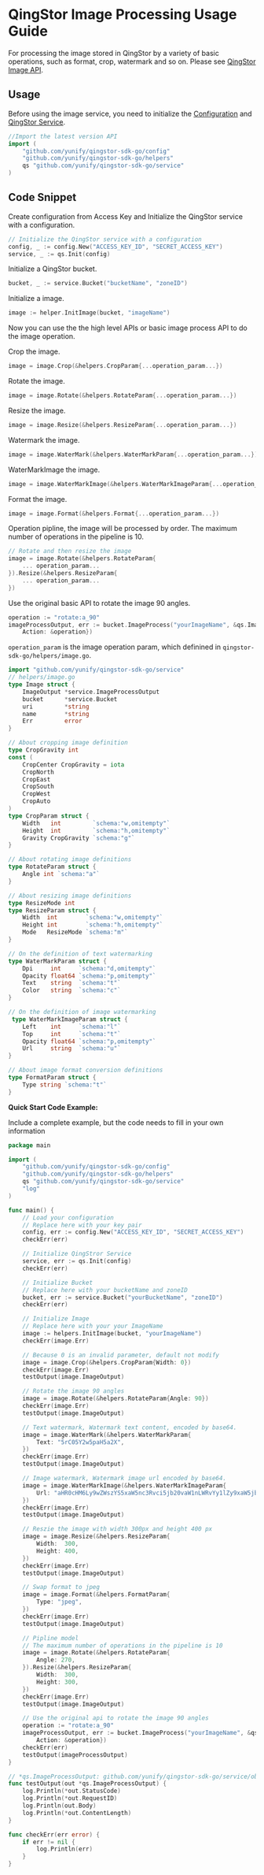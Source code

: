 # QingStor Image Processing Usage Guide

For processing the image stored in QingStor by a variety of basic operations, such as format, crop, watermark and so on.
Please see [QingStor Image API](https://docs.qingcloud.com/qingstor/data_process/image_process/index.html).

## Usage
Before using the image service, you need to initialize the [Configuration](https://github.com/yunify/qingstor-sdk-go/blob/master/docs/configuration.md) and [QingStor Service](https://github.com/yunify/qingstor-sdk-go/blob/master/docs/qingstor_service_usage.md).

``` go
//Import the latest version API
import (
	"github.com/yunify/qingstor-sdk-go/config"
	"github.com/yunify/qingstor-sdk-go/helpers"
	qs "github.com/yunify/qingstor-sdk-go/service"
)
```

## Code Snippet

Create configuration from Access Key and Initialize the QingStor service with a configuration.
``` go
// Initialize the QingStor service with a configuration
config, _ := config.New("ACCESS_KEY_ID", "SECRET_ACCESS_KEY")
service, _ := qs.Init(config)
```
Initialize a QingStor bucket.
``` go
bucket, _ := service.Bucket("bucketName", "zoneID")
```
Initialize a image.
``` go
image := helper.InitImage(bucket, "imageName")
```

Now you can use the the high level APIs or basic image process API to do the image operation.

Crop the image.
``` go
image = image.Crop(&helpers.CropParam{...operation_param...})
```

Rotate the image.
``` go
image = image.Rotate(&helpers.RotateParam{...operation_param...})
```
Resize the image.
``` go
image = image.Resize(&helpers.ResizeParam{...operation_param...})
```
Watermark the image.
``` go
image = image.WaterMark(&helpers.WaterMarkParam{...operation_param...})
```
WaterMarkImage the image.
``` go
image = image.WaterMarkImage(&helpers.WaterMarkImageParam{...operation_param...})
```
Format the image.
``` go
image = image.Format(&helpers.Format{...operation_param...})
```
Operation pipline, the image will be processed by order. The maximum number of operations in the pipeline is 10.
``` go
// Rotate and then resize the image
image = image.Rotate(&helpers.RotateParam{
	... operation_param...
}).Resize(&helpers.ResizeParam{
	... operation_param...
})
```
Use the original basic API to rotate the image 90 angles.
``` go
operation := "rotate:a_90"
imageProcessOutput, err := bucket.ImageProcess("yourImageName", &qs.ImageProcessInput{
	Action: &operation})
```

`operation_param` is the image operation param, which definined in `qingstor-sdk-go/helpers/image.go`.
``` go
import "github.com/yunify/qingstor-sdk-go/service"
// helpers/image.go
type Image struct {
	ImageOutput *service.ImageProcessOutput
	bucket      *service.Bucket
	uri         *string
	name        *string
	Err         error
}

// About cropping image definition
type CropGravity int
const (
	CropCenter CropGravity = iota
	CropNorth
	CropEast
	CropSouth
	CropWest
	CropAuto
)
type CropParam struct {
	Width   int         `schema:"w,omitempty"`
	Height  int         `schema:"h,omitempty"`
	Gravity CropGravity `schema:"g"`
}

// About rotating image definitions
type RotateParam struct {
	Angle int `schema:"a"`
}

// About resizing image definitions
type ResizeMode int
type ResizeParam struct {
	Width  int        `schema:"w,omitempty"`
	Height int        `schema:"h,omitempty"`
	Mode   ResizeMode `schema:"m"`
}

// On the definition of text watermarking
type WaterMarkParam struct {
	Dpi     int     `schema:"d,omitempty"`
	Opacity float64 `schema:"p,omitempty"`
	Text    string  `schema:"t"`
	Color   string  `schema:"c"`
}

// On the definition of image watermarking
 type WaterMarkImageParam struct {
	Left    int     `schema:"l"`
	Top     int     `schema:"t"`
	Opacity float64 `schema:"p,omitempty"`
	Url     string  `schema:"u"`
}

// About image format conversion definitions
type FormatParam struct {
	Type string `schema:"t"`
}

```

__Quick Start Code Example:__

Include a complete example, but the code needs to fill in your own information

``` go
package main

import (
	"github.com/yunify/qingstor-sdk-go/config"
	"github.com/yunify/qingstor-sdk-go/helpers"
	qs "github.com/yunify/qingstor-sdk-go/service"
	"log"
)

func main() {
	// Load your configuration
	// Replace here with your key pair
	config, err := config.New("ACCESS_KEY_ID", "SECRET_ACCESS_KEY")
	checkErr(err)

	// Initialize QingStror Service
	service, err := qs.Init(config)
	checkErr(err)

	// Initialize Bucket
	// Replace here with your bucketName and zoneID
	bucket, err := service.Bucket("yourBucketName", "zoneID")
	checkErr(err)

	// Initialize Image
	// Replace here with your your ImageName
	image := helpers.InitImage(bucket, "yourImageName")
	checkErr(image.Err)

	// Because 0 is an invalid parameter, default not modify
	image = image.Crop(&helpers.CropParam{Width: 0})
	checkErr(image.Err)
	testOutput(image.ImageOutput)

	// Rotate the image 90 angles
	image = image.Rotate(&helpers.RotateParam{Angle: 90})
	checkErr(image.Err)
	testOutput(image.ImageOutput)

	// Text watermark, Watermark text content, encoded by base64.
	image = image.WaterMark(&helpers.WaterMarkParam{
		Text: "5rC05Y2w5paH5a2X",
	})
	checkErr(image.Err)
	testOutput(image.ImageOutput)

	// Image watermark, Watermark image url encoded by base64.
	image = image.WaterMarkImage(&helpers.WaterMarkImageParam{
		Url: "aHR0cHM6Ly9wZWszYS5xaW5nc3Rvci5jb20vaW1nLWRvYy1lZy9xaW5jbG91ZC5wbmc=",
	})
	checkErr(image.Err)
	testOutput(image.ImageOutput)

	// Reszie the image with width 300px and height 400 px
	image = image.Resize(&helpers.ResizeParam{
		Width:  300,
		Height: 400,
	})
	checkErr(image.Err)
	testOutput(image.ImageOutput)

	// Swap format to jpeg
	image = image.Format(&helpers.FormatParam{
		Type: "jpeg",
	})
	checkErr(image.Err)
	testOutput(image.ImageOutput)

	// Pipline model
	// The maximum number of operations in the pipeline is 10
	image = image.Rotate(&helpers.RotateParam{
		Angle: 270,
	}).Resize(&helpers.ResizeParam{
		Width:  300,
		Height: 300,
	})
	checkErr(image.Err)
	testOutput(image.ImageOutput)

	// Use the original api to rotate the image 90 angles
	operation := "rotate:a_90"
	imageProcessOutput, err := bucket.ImageProcess("yourImageName", &qs.ImageProcessInput{
		Action: &operation})
	checkErr(err)
	testOutput(imageProcessOutput)
}

// *qs.ImageProcessOutput: github.com/yunify/qingstor-sdk-go/service/object.go
func testOutput(out *qs.ImageProcessOutput) {
	log.Println(*out.StatusCode)
	log.Println(*out.RequestID)
	log.Println(out.Body)
	log.Println(*out.ContentLength)
}

func checkErr(err error) {
	if err != nil {
		log.Println(err)
	}
}
```
